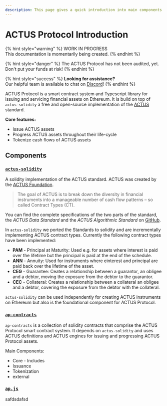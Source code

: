 ```yaml
---
description: This page gives a quick introduction into main components of ACTUS Protocol
---
```


# ACTUS Protocol Introduction

{% hint style="warning" %}
WORK IN PROGRESS  
This documentation is momentarily being created.
{% endhint %}

{% hint style="danger" %}
The ACTUS Protocol has not been audited, yet. Don't put your funds at risk!
{% endhint %}

{% hint style="success" %}
**Looking for assistance?**   
Our helpful team is available to chat on [Discord](https://discord.gg/WdAhDYq)!
{% endhint %}

ACTUS Protocol is a smart contract system and Typescript library for issuing and servicing financial assets on Ethereum. It is build on top of `actus-solidity` a free and open-source implementation of the [ACTUS](https://www.actusfrf.org/) standard.

**Core features:**

* Issue ACTUS assets
* Progress ACTUS assets throughout their life-cycle
* Tokenize cash flows of ACTUS assets

## Components

### [`actus-solidity`](https://github.com/atpar/actus-solidity)

A solidity implementation of the ACTUS standard. ACTUS was created by the [ACTUS Foundation](https://www.actusfrf.org). 

> The goal of ACTUS is to break down the diversity in financial instruments into a manageable number of cash flow patterns – so called Contract Types \(CT\).

You can find the complete specifications of the two parts of the standard, the _ACTUS Data Standard_ and the _ACTUS Algorithmic Standard_ on [GitHub](https://github.com/actusfrf).

In `actus-solidity` we ported the Standards to solidity and are incrementally implementing ACTUS contract types. Currently the following contract types have been implemented:

* **PAM** - Principal at Maturity: Used e.g. for assets where interest is paid over the lifetime but the principal is paid at the end of the schedule.
* **ANN** - Annuity: Used for instruments where einterest and principal are paid back over the lifetime of the asset.
* **CEG** - Guarantee: Ceates a relationship between a guarantor, an obligee and a debtor, moving the exposure from the debtor to the guarantor.
* **CEC** - Collateral: Creates a relationship between a collateral an obligee and a debtor, covering the exposure from the debtor with the collateral.

`actus-solidity` can be used independently for creating ACTUS instruments on Ethereum but also is the foundational component for ACTUS Protocol.

### [`ap-contracts`](https://github.com/atpar/ap-monorepo/tree/MS1/packages/ap-contracts)

`ap-contracts` is a collection of solidity contracts that comprise the ACTUS Protocol smart contract system. It depends on `actus-solidity` and uses ACTUS definitions and ACTUS engines for issuing and progressing ACTUS Protocol assets.

Main Components:

* Core - Includes 
* Issuance
* Tokenization
* external



### [`ap.js`](https://github.com/atpar/ap-monorepo/tree/MS1/packages/ap.js)

safdsdafsd

